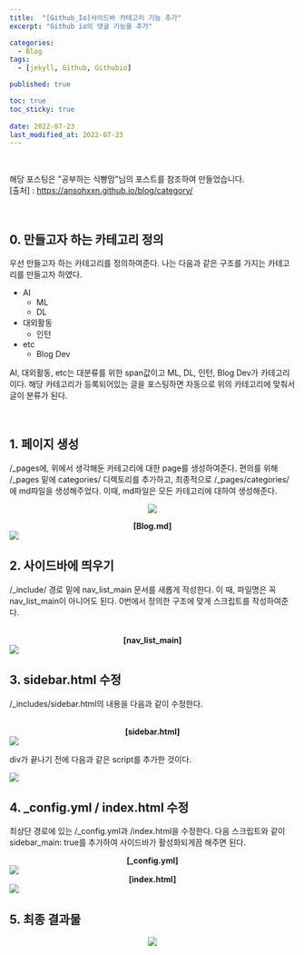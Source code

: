 ```yaml
---
title:  "[Github_Io]사이드바 카테고리 기능 추가"
excerpt: "Github io의 댓글 기능을 추가"

categories:
  - Blog
tags:
  - [jekyll, Github, Githubio]

published: true

toc: true
toc_sticky: true
 
date: 2022-07-23
last_modified_at: 2022-07-23
---
```


<br>

해당 포스팅은 "공부하는 식빵맘"님의 포스트를 참조하여 만들었습니다.<br>
[출처] : https://ansohxxn.github.io/blog/category/

<br>

## 0. 만들고자 하는 카테고리 정의
우선 만들고자 하는 카테고리를 정의하여준다. 
나는 다음과 같은 구조를 가지는 카테고리를 만들고자 하였다.

- AI
  - ML
  - DL
- 대외활동
  - 인턴
- etc
  - Blog Dev


AI, 대외활동, etc는 대분류를 위한 span값이고 ML, DL, 인턴, Blog Dev가 카테고리이다. 
해당 카테고리가 등록되어있는 글을 포스팅하면 자동으로 위의 카테고리에 맞춰서 글이 분류가 된다.

<br>

## 1. 페이지 생성

/_pages에, 위에서 생각해둔 카테고리에 대한 page를 생성하여준다.
편의를 위해 /_pages 밑에 categories/ 디렉토리를 추가하고, 최종적으로 /_pages/categories/에 md파일을 생성해주었다. 
이때, md파일은 모든 카테고리에 대하여 생성해준다. 

<p align="center"><image src="https://user-images.githubusercontent.com/84084372/180470639-79db7a0d-2d5d-4b05-995a-f5d07687c9c9.png">

<br>
  
<div align="center">  
  <Strong>[Blog.md]</Strong>
</div>  
  
<image src="https://user-images.githubusercontent.com/84084372/180594971-72bd6b5a-7294-4f34-82e8-1cf32e5d0551.png">

<br>

## 2. 사이드바에 띄우기
/_include/ 경로 밑에 nav_list_main 문서를 새롭게 작성한다. 
이 때, 파일명은 꼭 nav_list_main이 아니어도 된다. 
0번에서 정의한 구조에 맞게 스크립트를 작성하여준다.

<br>

<div align="center">  
  <Strong>[nav_list_main]</Strong>
</div>  



<image src="https://user-images.githubusercontent.com/84084372/180594853-d60a5f19-01fe-4dcd-b84d-68424d907c82.png">

<br>

## 3. sidebar.html 수정
/_includes/sidebar.html의 내용을 다음과 같이 수정한다.

<br>

<div align="center">  
  <Strong>[sidebar.html]</Strong>
</div>  



<image src="https://user-images.githubusercontent.com/84084372/180595073-1299310b-eb2f-4eab-b186-c820966938fa.png">


div가 끝나기 전에 다음과 같은 script를 추가한 것이다.



<image src="https://user-images.githubusercontent.com/84084372/180595120-413529c7-88ed-4a14-a2ea-8314b1f6c21b.png">
  
<br>

## 4. _config.yml / index.html 수정
최상단 경로에 있는 /_config.yml과 /index.html을 수정한다. 
다음 스크립트와 같이 sidebar_main: true를 추가하여 사이드바가 활성화되게끔 해주면 된다.

<div align="center">  
  <Strong>[_config.yml]</Strong>
</div>  

<image src="https://user-images.githubusercontent.com/84084372/180595200-a67057dd-4c09-45e6-83cc-05422a3ded38.png">


<div align="center">  
  <Strong>[index.html]</Strong>
</div>  


<image src="https://user-images.githubusercontent.com/84084372/180595270-a914dd7a-10b4-40f3-9efb-97afd4ae05b1.png">

<br>

## 5. 최종 결과물

<p align="center"><image src="https://user-images.githubusercontent.com/84084372/180473732-1f6864ec-cba5-4223-a3a9-8d02119de4bc.png">
